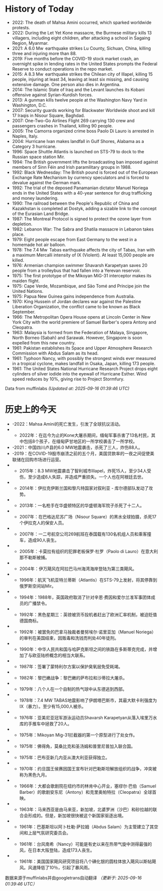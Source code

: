 # History of Today 

- 2022: The death of Mahsa Amini occurred, which sparked worldwide protests.
- 2022: During the Let Yet Kone massacre, the Burmese military kills 13 villagers, including eight children, after attacking a school in Sagaing Region, Myanmar.
- 2021: A 6.0 Mw  earthquake strikes Lu County, Sichuan, China, killing three and injuring more than 88.
- 2019: Five months before the COVID-19 stock market crash, an overnight spike in lending rates in the United States prompts the Federal Reserve to conduct operations in the repo market.
- 2015: A 8.3 Mw  earthquake strikes the Chilean city of Illapel, killing 15 people, injuring at least 34, leaving at least six missing, and causing extensive damage. One person also dies in Argentina.
- 2014: The Islamic State of Iraq and the Levant launches its Kobani offensive against Syrian-Kurdish forces.
- 2013: A gunman kills twelve people at the Washington Navy Yard in Washington, D.C.
- 2007: Security guards working for Blackwater Worldwide shoot and kill 17 Iraqis in Nisour Square, Baghdad.
- 2007: One-Two-Go Airlines Flight 269 carrying 130 crew and passengers crashes in Thailand, killing 90 people.
- 2005: The Camorra organized crime boss Paolo Di Lauro is arrested in Naples, Italy.
- 2004: Hurricane Ivan makes landfall in Gulf Shores, Alabama as a Category 3 hurricane.
- 1996: Space Shuttle Atlantis is launched on STS-79 to dock to the Russian space station Mir.
- 1994: The British government lifts the broadcasting ban imposed against members of Sinn Féin and Irish paramilitary groups in 1988.
- 1992: Black Wednesday: The British pound is forced out of the European Exchange Rate Mechanism by currency speculators and is forced to devalue against the German mark.
- 1992: The trial of the deposed Panamanian dictator Manuel Noriega ends in the United States with a 40-year sentence for drug trafficking and money laundering.
- 1990: The railroad between the People's Republic of China and Kazakhstan is completed at Dostyk, adding a sizable link to the concept of the Eurasian Land Bridge.
- 1987: The Montreal Protocol is signed to protect the ozone layer from depletion.
- 1982: Lebanon War: The Sabra and Shatila massacre in Lebanon takes place.
- 1979: Eight people escape from East Germany to the west in a homemade hot air balloon.
- 1978: The 7.4 Mw  Tabas earthquake affects the city of Tabas, Iran with a maximum Mercalli intensity of IX (Violent). At least 15,000 people are killed.
- 1976: Armenian champion swimmer Shavarsh Karapetyan saves 20 people from a trolleybus that had fallen into a Yerevan reservoir.
- 1975: The first prototype of the Mikoyan MiG-31 interceptor makes its maiden flight.
- 1975: Cape Verde, Mozambique, and São Tomé and Príncipe join the United Nations.
- 1975: Papua New Guinea gains independence from Australia.
- 1970: King Hussein of Jordan declares war against the Palestine Liberation Organization, the conflict came to be known as Black September.
- 1966: The Metropolitan Opera House opens at Lincoln Center in New York City with the world premiere of Samuel Barber's opera Antony and Cleopatra.
- 1963: Malaysia is formed from the Federation of Malaya, Singapore, North Borneo (Sabah) and Sarawak. However, Singapore is soon expelled from this new country.
- 1961: Pakistan establishes its Space and Upper Atmosphere Research Commission with Abdus Salam as its head.
- 1961: Typhoon Nancy, with possibly the strongest winds ever measured in a tropical cyclone, makes landfall in Osaka, Japan, killing 173 people.
- 1961: The United States National Hurricane Research Project drops eight cylinders of silver iodide into the eyewall of Hurricane Esther. Wind speed reduces by 10%, giving rise to Project Stormfury.

Data from muffinlabs
*(Updated at: 2025-09-16 01:39:46 UTC)*

# 历史上的今天 

- -2022：Mahsa Amini的死亡发生，引发了全球抗议活动。
- -  2022年：在迄今为止的Kone大屠杀期间，缅甸军事杀害了13名村民，其中包括8个孩子，在缅甸萨甘地区的一所学校袭击了一所学校。
- -2021：中国四川卢县的6.0 MW地震袭击，杀死了三人，炸伤88人。
- -2019：在COVID-19股市崩溃之前的五个月，美国贷款率的一夜之间促使美联储在回购市场进行运营。
- -  2015年：8.3 MW地震袭击了智利城市Illapel，炸死15人，至少34人受伤，至少造成6人失踪，并造成严重损失。一个人也在阿根廷去世。
- -  2014年：伊拉克伊斯兰国和黎凡特国家对叙利亚 - 库尔德部队发动了攻势。
- -  2013年：一名枪手在华盛顿特区的华盛顿海军院子杀死了十二人。
- -  2007年：在巴格达尼苏广场（Nisour Square）的黑水全球拍摄，杀死17个伊拉克人的保安人员。
- -  2007年：一二号航空公司269航班在泰国载有130名机组人员和乘客撞车，造成90人丧生。
- -  2005年：卡莫拉有组织的犯罪老板保罗·杜罗（Paolo di Lauro）在意大利那不勒斯被捕。
- -  2004年：伊万飓风在阿拉巴马州海湾海岸登陆为第三类飓风。
- -  1996年：航天飞机亚特兰蒂斯（Atlantis）在STS-79上发射，将其停靠到俄罗斯空间站Mir。
- -  1994年：1988年，英国政府取消了针对辛恩·费因和爱尔兰准军事团体成员的广播禁令。
- -  1992年：黑色星期三：英镑被货币投机者赶出了欧洲汇率机制，被迫贬值德国商标。
- -  1992年：被罢免的巴拿马独裁者曼努埃尔·诺里亚加（Manuel Noriega）的审判在美国结束，因贩毒和洗钱而判处40年徒刑。
- -  1990年：中华人民共和国与哈萨克斯坦之间的铁路在多斯蒂克完成，并增加了与欧亚陆桥概念的相当大联系。
- -  1987年：签署了蒙特利尔方案以保护臭氧层免受耗竭。
- -  1982年：黎巴嫩战争：黎巴嫩的萨布拉和沙蒂拉大屠杀。
- -  1979年：八个人在一个自制的热气球中从东德逃到西部。
- -  1978年：7.4 MW TABAS地震影响了伊朗塔巴斯市，其最大默卡利强度为IX（暴力）。至少有15,000人被杀。
- -  1976年：亚美尼亚冠军游泳运动员Shavarsh Karapetyan从落入埃里万水库的手推车中拯救了20人。
- -  1975年：Mikoyan Mig-31拦截器的第一个原型进行了处女作。
- -  1975年：佛得角，莫桑比克和圣汤姆和普里尼普加入联合国。
- -  1975年：巴布亚新几内亚从澳大利亚获得独立。
- -  1970年：约旦国王侯赛因国王宣布针对巴勒斯坦解放组织的战争，冲突被称为黑色九月。
- -  1966年：大都会歌剧院在纽约市的林肯中心开业，塞缪尔·巴伯（Samuel Barber）的歌剧安东尼（Antony）和克里奥帕特拉（Cleopatra）全球首映。
- -  1963年：马来西亚是由马来亚，新加坡，北婆罗洲（沙巴）和砂拉越的联合会形成的。但是，新加坡很快被这个新国家驱逐出境。
- -  1961年：巴基斯坦以阿卜杜勒·萨拉姆（Abdus Salam）为主管建立了其空间和上层气氛研究委员会。
- -  1961年：台风南希（Nancy）可能是有史以来在热带气旋中测得最强的风，在日本大阪登陆，造成173人丧生。
- -  1961年：美国国家飓风研究项目将八个碘化银的圆柱体放入飓风以斯帖飓风。风速降低了10％，引起了暴风雨。

数据来源于muffinlabs并由googletrans自动翻译
*（更新于: 2025-09-16 01:39:46 UTC）*